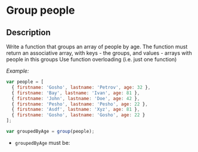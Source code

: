 # Group people

## Description
Write a function that groups an array of people by age.
The function must return an associative array, with keys - the groups, and values - arrays with people in this groups
Use function overloading (i.e. just one function)

_Example:_

```js
var people = [
  { firstname: 'Gosho', lastname: 'Petrov', age: 32 },
  { firstname: 'Bay', lastname: 'Ivan', age: 81 },
  { firstname: 'John', lastname: 'Doe', age: 42 },
  { firstname: 'Pesho', lastname: 'Pesho', age: 22 },
  { firstname: 'Asdf', lastname: 'Xyz', age: 81 },
  { firstname: 'Gosho', lastname: 'Gosho', age: 22 }
];

var groupedByAge = group(people);
```

- `groupedByAge` must be:

```js
```
